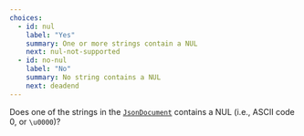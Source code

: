```yaml
---
choices:
  - id: nul
    label: "Yes"
    summary: One or more strings contain a NUL
    next: nul-not-supported
  - id: no-nul
    label: "No"
    summary: No string contains a NUL
    next: deadend
---
```


Does one of the strings in the [`JsonDocument`](/v6/api/jsondocument/) contains a NUL (i.e.,  ASCII code 0, or `\u0000`)?